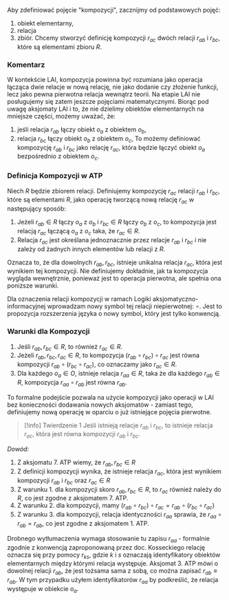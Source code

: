 Aby zdefiniować pojęcie "kompozycji", zacznijmy od podstawowych pojęć: 
1. obiekt elementarny, 
2. relacja
3. zbiór. 
Chcemy stworzyć definicję kompozycji  $r_{ac}$ dwóch relacji  $r_{ab}$ i  $r_{bc}$, które są elementami zbioru $R$.
### Komentarz
W kontekście LAI, kompozycja powinna być rozumiana jako operacja łącząca dwie relacje w nową relację, nie jako dodanie czy złożenie funkcji, lecz jako pewna pierwotna relacja wewnątrz teorii. Na etapie LAI nie posługujemy się zatem jeszcze pojęciami matematycznymi. Biorąc pod uwagę aksjomaty LAI i to, że nie dzielimy obiektów elementarnych na mniejsze części, możemy uważać, że:
1. jeśli relacja $r_{ab}$ łączy obiekt $o_a$ z obiektem $o_b$,
2. relacja $r_{bc}$ łączy obiekt $o_b$ z obiektem $o_c$,
To możemy definiować kompozycję $r_{ab}$ i $r_{bc}$ jako relację $r_{ac}$, która będzie łączyć obiekt $o_a$ bezpośrednio z obiektem $o_c$.
### Definicja Kompozycji w ATP
Niech $R$ będzie zbiorem relacji. 
Definiujemy kompozycję $r_{ac}$ relacji $r_{ab}$ i $r_{bc}$, które są elementami $R$, jako operację tworzącą nową relację $r_{ac}$ w następujący sposób:
1. Jeżeli $r_{ab} \in R$ łączy $o_a$ z $o_b$ i $r_{bc} \in R$ łączy $o_b$ z $o_c$, to kompozycja jest relacją $r_{ac}$ łączącą $o_a$ z $o_c$ taka, że $r_{ac} \in R$.
2. Relacja $r_{ac}$ jest określana jednoznacznie przez relacje $r_{ab}$ i $r_{bc}$ i nie zależy od żadnych innych elementów lub relacji z $R$.

Oznacza to, że dla dowolnych $r_{ab}, r_{bc}$, istnieje unikalna relacja $r_{ac}$, która jest wynikiem tej kompozycji. Nie definiujemy dokładnie, jak ta kompozycja wygląda wewnętrznie, ponieważ jest to operacja pierwotna, ale spełnia ona poniższe warunki.

Dla oznaczenia relacji kompozycji w ramach Logiki aksjomatyczno-informacyjnej wprowadzam nowy symbol tej relacji niepierwotnej: $\circ$. Jest to propozycja rozszerzenia języka o nowy symbol, który jest tylko konwencją.  
### Warunki dla Kompozycji
1. Jeśli $r_{ab}, r_{bc} \in R$, to również $r_{ac} \in R$.
2. Jeżeli $r_{ab}, r_{bc}, r_{ac} \in R$, to kompozycja $(r_{ab} \circ r_{bc}) \circ r_{ac}$ jest równa kompozycji $r_{ab} \circ (r_{bc} \circ r_{ac})$, co oznaczamy jako $r_{ac} \in R$.
3. Dla każdego $o_a \in O$, istnieje relacja $r_{aa} \in R$, taka że dla każdego $r_{ab} \in R$, kompozycja $r_{aa} \circ r_{ab}$ jest równa $r_{ab}$.

To formalne podejście pozwala na użycie kompozycji jako operacji w LAI bez konieczności dodawania nowych aksjomatów - zamiast tego, definiujemy nową operację w oparciu o już istniejące pojęcia pierwotne.

> [!info] Twierdzenie 1
> Jeśli istnieją relacje $r_{ab}$ i $r_{bc}$, to istnieje relacja $r_{ac}$, która jest równa kompozycji $r_{ab}$ i $r_{bc}$.

*Dowód*:
1. Z aksjomatu 7. ATP wiemy, że $r_{ab}, r_{bc} \in R$
2. Z definicji kompozycji wynika, że istnieje relacja $r_{ac}$, która jest wynikiem kompozycji $r_{ab}$ i $r_{bc}$ oraz $r_{ac} \in R$
3. Z warunku 1. dla kompozycji skoro $r_{ab}, r_{bc} \in R$, to $r_{ac}$ również należy do $R$, co jest zgodne z aksjomatem 7. ATP.
4. Z warunku 2. dla kompozycji, mamy $(r_{ab} \circ r_{bc}) \circ r_{ac} = r_{ab} \circ (r_{bc} \circ r_{ac})$
5. Z warunku 3. dla kompozycji, relacja identyczności $r_{aa}$ sprawia, że $r_{aa} \circ r_{ab} = r_{ab}$, co jest zgodne z aksjomatem 1. ATP. 

Drobnego wytłumaczenia wymaga stosowanie tu zapisu $r_{aa}$ - formalnie zgodnie z konwencją zaproponowaną przez doc. Kosseckiego relację oznacza się przy pomocy $r_{ks}$, gdzie $k$ i $s$ oznaczają identyfikatory obiektów elementarnych między którymi relacja występuje. Aksjomat 3. ATP mówi o dowolnej relacji $r_{ab}$, że jest tożsama sama z sobą, co można zapisać $r_{ab} \equiv r_{ab}$. W tym przypadku użyłem identyfikatorów $r_{aa}$ by podkreślić, że relacja występuje w obiekcie $o_a$. 